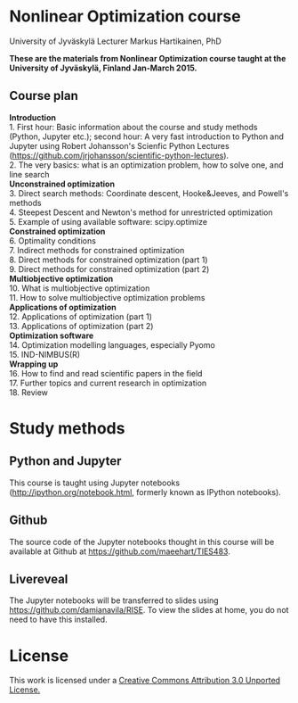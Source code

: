 # Nonlinear Optimization course
University of Jyväskylä
Lecturer Markus Hartikainen, PhD

**These are the materials from Nonlinear Optimization course taught at the University of Jyväskylä, Finland Jan-March 2015.**

## Course plan

**Introduction**  
    1. First hour: Basic information about the course and study methods (Python, Jupyter etc.); second hour: A very fast introduction to Python and Jupyter using Robert Johansson's Scienfic Python Lectures (https://github.com/jrjohansson/scientific-python-lectures).  
    2. The very basics: what is an optimization problem, how to solve one, and line search  
**Unconstrained optimization**  
    3. Direct search methods: Coordinate descent, Hooke&Jeeves, and Powell's methods   
    4. Steepest Descent and Newton's method for unrestricted optimization  
    5. Example of using available software: scipy.optimize  
**Constrained optimization**  
    6. Optimality conditions  
    7. Indirect methods for constrained optimization  
    8. Direct methods for constrained optimization (part 1)  
    9. Direct methods for constrained optimization (part 2)  
**Multiobjective optimization**  
    10. What is multiobjective optimization  
    11. How to solve multiobjective optimization problems  
**Applications of optimization**  
    12. Applications of optimization (part 1)  
    13. Applications of optimization (part 2)  
**Optimization software**  
    14. Optimization modelling languages, especially Pyomo  
    15. IND-NIMBUS(R)  
**Wrapping up**  
    16. How to find and read scientific papers in the field  
    17. Further topics and current research in optimization  
    18. Review  


# Study methods
## Python and Jupyter
This course is taught using Jupyter notebooks (http://ipython.org/notebook.html, formerly known as IPython notebooks).
## Github
The source code of the Jupyter notebooks thought in this course will be available at Github at https://github.com/maeehart/TIES483.
## Livereveal
The Jupyter notebooks will be transferred to slides using https://github.com/damianavila/RISE. To view the slides at home, you do not need to have this installed.

License
=======

This work is licensed under a [Creative Commons Attribution 3.0 Unported License.](http://creativecommons.org/licenses/by/3.0/)

